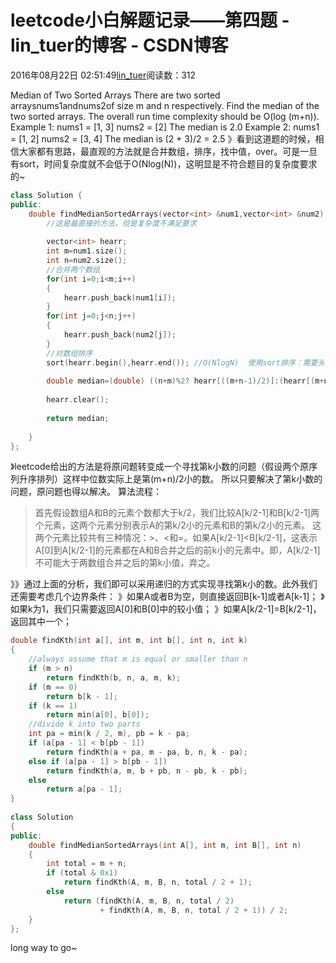 
# leetcode小白解题记录——第四题 - lin_tuer的博客 - CSDN博客


2016年08月22日 02:51:49[lin_tuer](https://me.csdn.net/lin_tuer)阅读数：312


Median of Two Sorted Arrays
There are two sorted arraysnums1andnums2of size m and n respectively.
Find the median of the two sorted arrays. The overall run time complexity should be O(log (m+n)).
Example 1:
nums1 = [1, 3]
nums2 = [2]
The median is 2.0
Example 2:
nums1 = [1, 2]
nums2 = [3, 4]
The median is (2 + 3)/2 = 2.5
》看到这道题的时候，相信大家都有思路，最直观的方法就是合并数组，排序，找中值，over。可是一旦有sort，时间复杂度就不会低于O(Nlog(N))，这明显是不符合题目的复杂度要求的~

```cpp
class Solution {
public:
    double findMedianSortedArrays(vector<int> &num1,vector<int> &num2) {
        //这是最直接的方法，但是复杂度不满足要求
        
        vector<int> hearr;
        int m=num1.size();
        int n=num2.size();
        //合并两个数组
        for(int i=0;i<m;i++)
        {
            hearr.push_back(num1[i]);
        }
        for(int j=0;j<n;j++)
        {
            hearr.push_back(num2[j]);
        }
        //对数组排序
        sort(hearr.begin(),hearr.end()); //O(NlogN)  使用sort排序：需要头文件#include<algorithm>，  默认从小到大排序
          
        double median=(double) ((n+m)%2? hearr[((m+n-1)/2)]:(hearr[(m+n)/2-1]+hearr[(m+n)/2])/2.0);  
          
        hearr.clear();  
          
        return median;  
        
    }
};
```

》leetcode给出的方法是将原问题转变成一个寻找第k小数的问题（假设两个原序列升序排列）这样中位数实际上是第(m+n)/2小的数。
所以只要解决了第k小数的问题，原问题也得以解决。
算法流程：
>首先假设数组A和B的元素个数都大于k/2，我们比较A[k/2-1]和B[k/2-1]两个元素，这两个元素分别表示A的第k/2小的元素和B的第k/2小的元素。
> 这两个元素比较共有三种情况：>、<和=。如果A[k/2-1]<B[k/2-1]，这表示A[0]到A[k/2-1]的元素都在A和B合并之后的前k小的元素中。即，A[k/2-1]不可能大于两数组合并之后的第k小值，弃之。

》》通过上面的分析，我们即可以采用递归的方式实现寻找第k小的数。此外我们还需要考虑几个边界条件：
》如果A或者B为空，则直接返回B[k-1]或者A[k-1]；
》如果k为1，我们只需要返回A[0]和B[0]中的较小值；
》如果A[k/2-1]=B[k/2-1]，返回其中一个；

```cpp
double findKth(int a[], int m, int b[], int n, int k)  
{  
    //always assume that m is equal or smaller than n  
    if (m > n)  
        return findKth(b, n, a, m, k);  
    if (m == 0)  
        return b[k - 1];  
    if (k == 1)  
        return min(a[0], b[0]);  
    //divide k into two parts  
    int pa = min(k / 2, m), pb = k - pa;  
    if (a[pa - 1] < b[pb - 1])  
        return findKth(a + pa, m - pa, b, n, k - pa);  
    else if (a[pa - 1] > b[pb - 1])  
        return findKth(a, m, b + pb, n - pb, k - pb);  
    else  
        return a[pa - 1];  
}  
  
class Solution  
{  
public:  
    double findMedianSortedArrays(int A[], int m, int B[], int n)  
    {  
        int total = m + n;  
        if (total & 0x1)  
            return findKth(A, m, B, n, total / 2 + 1);  
        else  
            return (findKth(A, m, B, n, total / 2)  
                    + findKth(A, m, B, n, total / 2 + 1)) / 2;  
    }  
};
```
long way to go~


